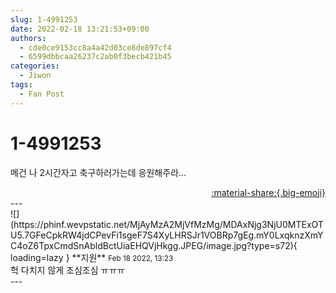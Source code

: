 ```yaml
---
slug: 1-4991253
date: 2022-02-18 13:21:53+09:00
authors:
  - cde0ce9153cc8a4a42d03ce8de897cf4
  - 6599dbbcaa26237c2ab0f3becb421b45
categories:
  - Jiwon
tags:
  - Fan Post
---
```


# 1-4991253

<div class="post-container" markdown="1">
<div class="content-container md-sidebar__scrollwrap" markdown="1">

메건 나 2시간자고 축구하러가는데 응원해주라...

</div>
</div>

<div style="text-align: right;" markdown="1">
<a href="https://weverse.io/fromis9/fanpost/1-4991253" style="text-align: right;">:material-share:{.big-emoji}</a>
</div>
---

<div class="comments-container md-sidebar__scrollwrap" markdown="1">
<div class="comment" markdown="1">
<div class='id-container' markdown="1">
![](https://phinf.wevpstatic.net/MjAyMzA2MjVfMzMg/MDAxNjg3NjU0MTExOTU5.7GFeCpkRW4jdCPevFi1sgeF7S4XyLHRSJr1VOBRp7gEg.mY0LxqknzXmYC4oZ6TpxCmdSnAbldBctUiaEHQVjHkgg.JPEG/image.jpg?type=s72){ loading=lazy }
**<span class="artist">지원</span>** <small>Feb 18 2022, 13:23</small><br>
</div>
<div class='comment-body' markdown="1">
헉 다치지 않게 조심조심 ㅠㅠㅠ
</div>
</div>
</div>
---
